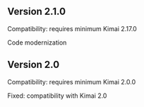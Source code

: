 ## Version 2.1.0

Compatibility: requires minimum Kimai 2.17.0

Code modernization

## Version 2.0

Compatibility: requires minimum Kimai 2.0.0

Fixed: compatibility with Kimai 2.0


